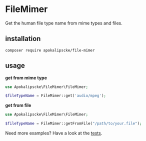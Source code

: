 # FileMimer

Get the human file type name from mime types and files.

## installation

```shell script
composer require apokalipscke/file-mimer
```

## usage

**get from mime type**
```php
use Apokalipscke\FileMimer\FileMimer;

$fileTypeName = FileMimer::get('audio/mpeg');
```

**get from file**
```php
use Apokalipscke\FileMimer\FileMimer;

$fileTypeName = FileMimer::getFromFile("/path/to/your.file");
```

Need more examples? Have a look at the [tests](./tests).